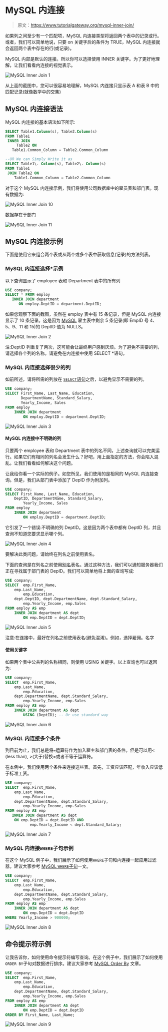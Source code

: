 # MySQL 内连接

> 原文：<https://www.tutorialgateway.org/mysql-inner-join/>

如果列之间至少有一个匹配项，MySQL 内连接类型将返回两个表中的记录或行。或者，我们可以简单地说，只要 on 关键字后的条件为 TRUE，MySQL 内连接就会返回两个表中存在的行(或记录)。

MySQL 内部是默认的连接。所以你可以选择使用 INNER 关键字。为了更好地理解，让我们看看内连接的视觉表示。

![MySQL Inner Join 1](img/bed1130fab24a1306faf96f98d26b61f.png)

从上面的截图中，您可以很容易地理解，MySQL 内连接只显示表 A 和表 B 中的匹配记录(就像数学中的交集)

## MySQL 内连接语法

MySQL 内连接的基本语法如下所示:

```sql
SELECT Table1.Column(s), Table2.Column(s)
FROM Table1
 INNER JOIN
     Table2 ON
   Table1.Common_Column = Table2.Common_Column

--OR We can Simply Write it as
SELECT Table1\. Column(s), Table2\. Column(s)
FROM Table1
 JOIN Table2 ON
    Table1.Common_Column = Table2.Common_Column
```

对于这个 MySQL 内连接示例，我们将使用公司数据库中的雇员表和部门表。现有数据为:

![MySQL Inner Join 10](img/5ba27a991d464466543acca0423744d9.png)

数据存在于部门

![MySQL Inner Join 11](img/7bd8e584e71b48a9910f4ba758920d7b.png)

## MySQL 内连接示例

下面是使用它来组合两个表或从两个或多个表中获取信息(记录)的方法列表。

### MySQL 内连接选择*示例

以下查询显示了 employee 表和 Department 表中的所有列

```sql
USE company;
SELECT * FROM employ
   INNER JOIN department
      ON employ.DeptID = department.DeptID;
```

如果您观察下面的截图，虽然在 employ 表中有 15 条记录，但是 MySQL 内连接显示了 10 条记录。这是因为 [MySQL](https://www.tutorialgateway.org/mysql-tutorial/) 雇主表中剩余 5 条记录(即 EmpID 号 4、5、9、11 和 15)的 DeptID 值为 NULLS。

![MySQL Inner Join 2](img/c089c4f4d7be9ea602b1b9d1a71204ea.png)

注:DeptID 列重复了两次，这可能会让最终用户感到厌烦。为了避免不需要的列，请选择各个列的名称。请避免在内连接中使用 SELECT *语句。

### MySQL 内连接选择很少的列

如前所述，请将所需的列放在 [`SELECT`语句](https://www.tutorialgateway.org/mysql-select-statement/)之后，以避免显示不需要的列。

```sql
USE company;
SELECT First_Name, Last_Name, Education, 
       DepartmentName, Standard_Salary,
       Yearly_Income, Sales
FROM employ
	INNER JOIN department
		ON employ.DeptID = department.DeptID;
```

![MySQL Inner Join 3](img/ca26ebd4130f50ebbaadc526064e2753.png)

#### MySQL 内连接中不明确的列

只要两个 employee 表和 Department 表中的列名不同，上述查询就可以完美运行。如果它们有相同的列名会发生什么？好吧，用上面指定的方法，你会陷入混乱。让我们看看如何解决这个问题。

让我给你看一个实际的例子。如您所见，我们使用的是相同的 MySQL 内连接查询。但是，我们从部门表中添加了 DepID 作为附加列。

```sql
USE company;
SELECT First_Name, Last_Name, Education, 
	DeptID, DepartmentName, Standard_Salary,
        Yearly_Income, Sales
FROM employ
	INNER JOIN department
		ON employ.DeptID = department.DeptID;
```

它引发了一个错误:不明确的列 DeptID。这是因为两个表中都有 DeptID 列，并且查询不知道您要求显示哪个列。

![MySQL Inner Join 4](img/186bae579fe09495920bac8644e4adc3.png)

要解决此类问题，请始终在列名之前使用表名。

下面的查询是在列名之前使用[别名](https://www.tutorialgateway.org/mysql-alias/)表名。通过这种方法，我们可以通知服务器我们正在寻找属于部门表的 DepID。我们可以简单地将上面的查询写成:

```sql
USE company;
SELECT  emp.First_Name, 
	emp.Last_Name, 
        emp.Education, 
	dept.DeptID, dept.DepartmentName, dept.Standard_Salary,
        emp.Yearly_Income, emp.Sales
FROM employ AS emp
	INNER JOIN department AS dept
		ON emp.DeptID = dept.DeptID;
```

![MySQL Inner Join 5](img/42e49f007e087365f863f8bbdf5dce34.png)

注意:在连接中，最好在列名之前使用表名(避免混淆)。例如，选择雇佣。名字

#### 使用关键字

如果两个表中公共列的名称相同，则使用 USING 关键字。以上查询也可以返回为:

```sql
USE company;
SELECT  emp.First_Name, 
	emp.Last_Name, 
        emp.Education, 
	dept.DepartmentName, dept.Standard_Salary,
        emp.Yearly_Income, emp.Sales
FROM employ AS emp
	INNER JOIN department AS dept
		USING (DeptID); -- Or use standard way
```

![MySQL Inner Join 6](img/4942e948e0d203c91ba764e2d9f2ab5a.png)

### MySQL 内连接多个条件

到目前为止，我们总是将`=`运算符作为加入雇主和部门表的条件。但是可以用< (less than), >(大于)替换=或者不等于运算符。

在本例中，我们使用两个条件来连接这些表。首先，工资应该匹配，年收入应该低于标准工资。

```sql
USE company;
SELECT  emp.First_Name, 
	emp.Last_Name, 
        emp.Education, 
	dept.DepartmentName, dept.Standard_Salary,
        emp.Yearly_Income, emp.Sales
FROM employ AS emp
   INNER JOIN department AS dept
	ON emp.DeptID = dept.DeptID AND
           emp.Yearly_Income < dept.Standard_Salary;
```

![MySQL Inner Join 7](img/288e78557887b1efdda92c9aa569a362.png)

### MySQL 内连接`WHERE`子句示例

在这个 MySQL 例子中，我们展示了如何使用`WHERE`子句和内连接一起应用过滤器。建议大家参考 [MySQL `WHERE`子句](https://www.tutorialgateway.org/mysql-where-clause/)一文。

```sql
USE company;
SELECT  emp.First_Name, 
	emp.Last_Name, 
        emp.Education, 
	dept.DepartmentName, dept.Standard_Salary,
        emp.Yearly_Income, emp.Sales
FROM employ AS emp
	INNER JOIN department AS dept
		ON emp.DeptID = dept.DeptID
WHERE Yearly_Income > 900000;
```

![MySQL Inner Join 8](img/1a7185ffa284fe9edf80cd7a3b6fa520.png)

## 命令提示符示例

让我告诉你，如何使用命令提示符编写查询。在这个例子中，我们展示了如何使用 `ORDER BY`子句对数据进行排序。建议大家参考 [MySQL Order By](https://www.tutorialgateway.org/mysql-order-by/) 文章。

```sql
USE company;
SELECT  emp.First_Name, 
	emp.Last_Name, 
        emp.Education, 
	dept.DepartmentName, dept.Standard_Salary,
        emp.Yearly_Income, emp.Sales
FROM employ AS emp
	INNER JOIN department AS dept
		ON emp.DeptID = dept.DeptID
ORDER BY First_Name, Last_Name;
```

![MySQL Inner Join 9](img/c2108a9b664970f7af70bf563a107963.png)